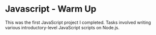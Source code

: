 # Javascript - Warm Up

This was the first JavaScript project I completed. Tasks involved writing various introductory-level JavaScript scripts on Node.js.
